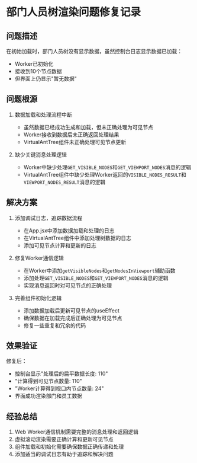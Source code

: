 # 部门人员树渲染问题修复记录

## 问题描述

在初始加载时，部门人员树没有显示数据，虽然控制台日志显示数据已加载：

- Worker已初始化
- 接收到10个节点数据
- 但界面上仍显示"暂无数据"

## 问题根源

1. 数据加载和处理流程中断
   - 虽然数据已经成功生成和加载，但未正确处理为可见节点
   - Worker接收到数据后未正确返回处理结果
   - VirtualAntTree组件未正确处理可见节点更新

2. 缺少关键消息处理逻辑
   - Worker中缺少处理`GET_VISIBLE_NODES`和`GET_VIEWPORT_NODES`消息的逻辑
   - VirtualAntTree组件中缺少处理Worker返回的`VISIBLE_NODES_RESULT`和`VIEWPORT_NODES_RESULT`消息的逻辑

## 解决方案

1. 添加调试日志，追踪数据流程
   - 在App.jsx中添加数据加载和处理的日志
   - 在VirtualAntTree组件中添加处理树数据的日志
   - 添加可见节点计算和更新的日志

2. 修复Worker通信逻辑
   - 在Worker中添加`getVisibleNodes`和`getNodesInViewport`辅助函数
   - 添加处理`GET_VISIBLE_NODES`和`GET_VIEWPORT_NODES`消息的逻辑
   - 实现消息返回时对可见节点的正确处理

3. 完善组件初始化逻辑
   - 添加数据加载后更新可见节点的useEffect
   - 确保数据在加载完成后正确处理为可见节点
   - 修复一些重复和冗余的代码

## 效果验证

修复后：

- 控制台显示"处理后的扁平数据长度: 110"
- "计算得到可见节点数量: 110"
- "Worker计算得到视口内节点数量: 24"
- 界面成功渲染部门和员工数据

## 经验总结

1. Web Worker通信机制需要完整的消息处理和返回逻辑
2. 虚拟滚动渲染需要正确计算和更新可见节点
3. 组件加载和初始化需要确保数据正确传递和处理
4. 添加适当的调试日志有助于追踪和解决问题
